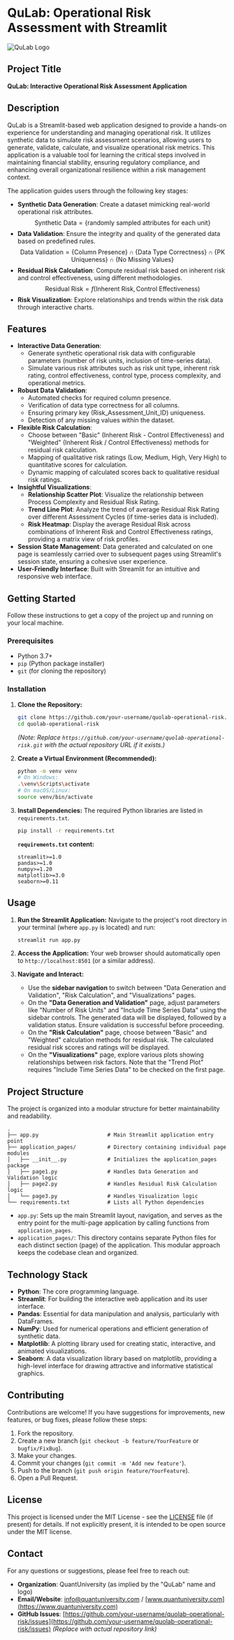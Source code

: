# QuLab: Operational Risk Assessment with Streamlit

![QuLab Logo](https://www.quantuniversity.com/assets/img/logo5.jpg)

## Project Title

**QuLab: Interactive Operational Risk Assessment Application**

## Description

QuLab is a Streamlit-based web application designed to provide a hands-on experience for understanding and managing operational risk. It utilizes synthetic data to simulate risk assessment scenarios, allowing users to generate, validate, calculate, and visualize operational risk metrics. This application is a valuable tool for learning the critical steps involved in maintaining financial stability, ensuring regulatory compliance, and enhancing overall organizational resilience within a risk management context.

The application guides users through the following key stages:

*   **Synthetic Data Generation**: Create a dataset mimicking real-world operational risk attributes.
    $$\text{Synthetic Data} = \{ \text{randomly sampled attributes for each unit} \}$$
*   **Data Validation**: Ensure the integrity and quality of the generated data based on predefined rules.
    $$\text{Data Validation} = \{ \text{Column Presence} \} \cap \{ \text{Data Type Correctness} \} \cap \{ \text{PK Uniqueness} \} \cap \{ \text{No Missing Values} \}$$
*   **Residual Risk Calculation**: Compute residual risk based on inherent risk and control effectiveness, using different methodologies.
    $$\text{Residual Risk} = f(\text{Inherent Risk}, \text{Control Effectiveness})$$
*   **Risk Visualization**: Explore relationships and trends within the risk data through interactive charts.

## Features

*   **Interactive Data Generation**:
    *   Generate synthetic operational risk data with configurable parameters (number of risk units, inclusion of time-series data).
    *   Simulate various risk attributes such as risk unit type, inherent risk rating, control effectiveness, control type, process complexity, and operational metrics.
*   **Robust Data Validation**:
    *   Automated checks for required column presence.
    *   Verification of data type correctness for all columns.
    *   Ensuring primary key (Risk\_Assessment\_Unit\_ID) uniqueness.
    *   Detection of any missing values within the dataset.
*   **Flexible Risk Calculation**:
    *   Choose between "Basic" (Inherent Risk - Control Effectiveness) and "Weighted" (Inherent Risk / Control Effectiveness) methods for residual risk calculation.
    *   Mapping of qualitative risk ratings (Low, Medium, High, Very High) to quantitative scores for calculation.
    *   Dynamic mapping of calculated scores back to qualitative residual risk ratings.
*   **Insightful Visualizations**:
    *   **Relationship Scatter Plot**: Visualize the relationship between Process Complexity and Residual Risk Rating.
    *   **Trend Line Plot**: Analyze the trend of average Residual Risk Rating over different Assessment Cycles (if time-series data is included).
    *   **Risk Heatmap**: Display the average Residual Risk across combinations of Inherent Risk and Control Effectiveness ratings, providing a matrix view of risk profiles.
*   **Session State Management**: Data generated and calculated on one page is seamlessly carried over to subsequent pages using Streamlit's session state, ensuring a cohesive user experience.
*   **User-Friendly Interface**: Built with Streamlit for an intuitive and responsive web interface.

## Getting Started

Follow these instructions to get a copy of the project up and running on your local machine.

### Prerequisites

*   Python 3.7+
*   `pip` (Python package installer)
*   `git` (for cloning the repository)

### Installation

1.  **Clone the Repository:**
    ```bash
    git clone https://github.com/your-username/quolab-operational-risk.git
    cd quolab-operational-risk
    ```
    *(Note: Replace `https://github.com/your-username/quolab-operational-risk.git` with the actual repository URL if it exists.)*

2.  **Create a Virtual Environment (Recommended):**
    ```bash
    python -m venv venv
    # On Windows:
    .\venv\Scripts\activate
    # On macOS/Linux:
    source venv/bin/activate
    ```

3.  **Install Dependencies:**
    The required Python libraries are listed in `requirements.txt`.
    ```bash
    pip install -r requirements.txt
    ```

    **`requirements.txt` content:**
    ```
    streamlit>=1.0
    pandas>=1.0
    numpy>=1.20
    matplotlib>=3.0
    seaborn>=0.11
    ```

## Usage

1.  **Run the Streamlit Application:**
    Navigate to the project's root directory in your terminal (where `app.py` is located) and run:
    ```bash
    streamlit run app.py
    ```

2.  **Access the Application:**
    Your web browser should automatically open to `http://localhost:8501` (or a similar address).

3.  **Navigate and Interact:**
    *   Use the **sidebar navigation** to switch between "Data Generation and Validation", "Risk Calculation", and "Visualizations" pages.
    *   On the **"Data Generation and Validation"** page, adjust parameters like "Number of Risk Units" and "Include Time Series Data" using the sidebar controls. The generated data will be displayed, followed by a validation status. Ensure validation is successful before proceeding.
    *   On the **"Risk Calculation"** page, choose between "Basic" and "Weighted" calculation methods for residual risk. The calculated residual risk scores and ratings will be displayed.
    *   On the **"Visualizations"** page, explore various plots showing relationships between risk factors. Note that the "Trend Plot" requires "Include Time Series Data" to be checked on the first page.

## Project Structure

The project is organized into a modular structure for better maintainability and readability.

```
.
├── app.py                      # Main Streamlit application entry point
├── application_pages/          # Directory containing individual page modules
│   ├── __init__.py             # Initializes the application_pages package
│   ├── page1.py                # Handles Data Generation and Validation logic
│   ├── page2.py                # Handles Residual Risk Calculation logic
│   └── page3.py                # Handles Visualization logic
└── requirements.txt            # Lists all Python dependencies
```

*   `app.py`: Sets up the main Streamlit layout, navigation, and serves as the entry point for the multi-page application by calling functions from `application_pages`.
*   `application_pages/`: This directory contains separate Python files for each distinct section (page) of the application. This modular approach keeps the codebase clean and organized.

## Technology Stack

*   **Python**: The core programming language.
*   **Streamlit**: For building the interactive web application and its user interface.
*   **Pandas**: Essential for data manipulation and analysis, particularly with DataFrames.
*   **NumPy**: Used for numerical operations and efficient generation of synthetic data.
*   **Matplotlib**: A plotting library used for creating static, interactive, and animated visualizations.
*   **Seaborn**: A data visualization library based on matplotlib, providing a high-level interface for drawing attractive and informative statistical graphics.

## Contributing

Contributions are welcome! If you have suggestions for improvements, new features, or bug fixes, please follow these steps:

1.  Fork the repository.
2.  Create a new branch (`git checkout -b feature/YourFeature` or `bugfix/FixBug`).
3.  Make your changes.
4.  Commit your changes (`git commit -m 'Add new feature'`).
5.  Push to the branch (`git push origin feature/YourFeature`).
6.  Open a Pull Request.

## License

This project is licensed under the MIT License - see the [LICENSE](LICENSE) file (if present) for details. If not explicitly present, it is intended to be open source under the MIT license.

## Contact

For any questions or suggestions, please feel free to reach out:

*   **Organization**: QuantUniversity (as implied by the "QuLab" name and logo)
*   **Email/Website**: [info@quantuniversity.com](mailto:info@quantuniversity.com) / [www.quantuniversity.com](https://www.quantuniversity.com)
*   **GitHub Issues**: [https://github.com/your-username/quolab-operational-risk/issues](https://github.com/your-username/quolab-operational-risk/issues) *(Replace with actual repository link)*
